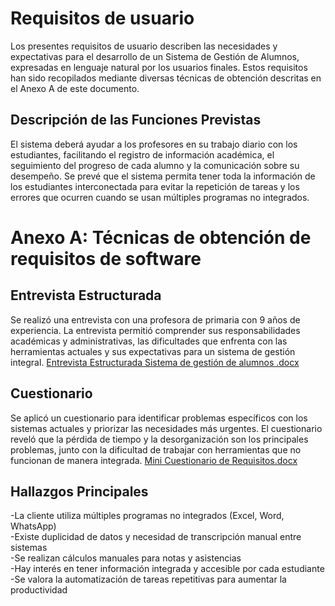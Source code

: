 # Requisitos de usuario
Los presentes requisitos de usuario describen las necesidades y expectativas para el desarrollo de un Sistema de Gestión de Alumnos, expresadas en lenguaje natural por los usuarios finales. Estos requisitos han sido recopilados mediante diversas técnicas de obtención descritas en el Anexo A de este documento.

## Descripción de las Funciones Previstas
El sistema deberá ayudar a los profesores en su trabajo diario con los estudiantes, facilitando el registro de información académica, el seguimiento del progreso de cada alumno y la comunicación sobre su desempeño. Se prevé que el sistema permita tener toda la información de los estudiantes interconectada para evitar la repetición de tareas y los errores que ocurren cuando se usan múltiples programas no integrados.

# Anexo A: Técnicas de obtención de requisitos de software
## Entrevista Estructurada
Se realizó una entrevista con una profesora de primaria con 9 años de experiencia. La entrevista permitió comprender sus responsabilidades académicas y administrativas, las dificultades que enfrenta con las herramientas actuales y sus expectativas para un sistema de gestión integral.
[Entrevista Estructurada Sistema de gestión de alumnos .docx](https://github.com/user-attachments/files/22456992/Entrevista.Estructurada.Sistema.de.gestion.de.alumnos.docx)


## Cuestionario
Se aplicó un cuestionario para identificar problemas específicos con los sistemas actuales y priorizar las necesidades más urgentes. El cuestionario reveló que la pérdida de tiempo y la desorganización son los principales problemas, junto con la dificultad de trabajar con herramientas que no funcionan de manera integrada.
[Mini Cuestionario de Requisitos.docx](https://github.com/user-attachments/files/22454872/Mini.Cuestionario.de.Requisitos.docx)

## Hallazgos Principales  
-La cliente utiliza múltiples programas no integrados (Excel, Word, WhatsApp)  
-Existe duplicidad de datos y necesidad de transcripción manual entre sistemas  
-Se realizan cálculos manuales para notas y asistencias  
-Hay interés en tener información integrada y accesible por cada estudiante  
-Se valora la automatización de tareas repetitivas para aumentar la productividad  


